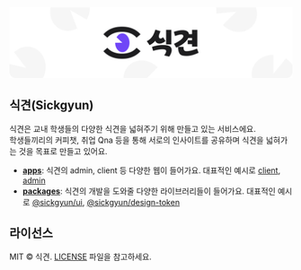 <img src="./assets/sickgyun_banner.png" alt="Sickgyun Banner">

## 식견(Sickgyun)

식견은 교내 학생들의 다양한 식견을 넓혀주기 위해 만들고 있는 서비스에요.<br/>
학생들끼리의 커피챗, 취업 Qna 등을 통해 서로의 인사이트를 공유하며 식견을 넓혀가는 것을 목표로 만들고 있어요.

- [**apps**](https://github.com/sickgyun/sickgyun-client/tree/main/apps): 식견의 admin, client 등 다양한 웹이 들어가요. 대표적인 예시로 [client](https://github.com/sickgyun/sickgyun-client/tree/main/apps/client), [admin](https://github.com/sickgyun/sickgyun-client/tree/main/apps/admin)
- [**packages**](https://github.com/sickgyun/sickgyun-client/tree/main/packages): 식견의 개발을 도와줄 다양한 라이브러리들이 들어가요. 대표적인 예시로 [@sickgyun/ui](https://github.com/sickgyun/sickgyun-client/tree/main/packages/ui), [@sickgyun/design-token](https://github.com/sickgyun/sickgyun-client/tree/main/packages/design-token)

## 라이선스

MIT © 식견. [LICENSE](./LICENSE) 파일을 참고하세요.
